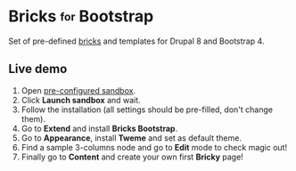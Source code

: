 # Bricks <sub><sup>for</sup></sub> Bootstrap

Set of pre-defined [bricks](https://www.drupal.org/project/bricks) and templates for Drupal 8 and Bootstrap 4.


## Live demo

1. Open [pre-configured sandbox](https://simplytest.me/project/bricks_bootstrap/8.x-4.0).
2. Click **Launch sandbox** and wait.
3. Follow the installation (all settings should be pre-filled, don't change them).
4. Go to **Extend** and install **Bricks Bootstrap**.
5. Go to **Appearance**, install **Tweme** and set as default theme.
6. Find a sample 3-columns node and go to **Edit** mode to check magic out!
7. Finally go to **Content** and create your own first **Bricky** page!
